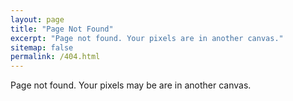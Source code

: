 ```yaml
---
layout: page
title: "Page Not Found"
excerpt: "Page not found. Your pixels are in another canvas."
sitemap: false
permalink: /404.html
---  
```


Page not found. Your pixels may be are in another canvas.

<script type="text/javascript">
  var GOOG_FIXURL_LANG = 'en';
  var GOOG_FIXURL_SITE = '{{ site.url }}'
</script>
<script type="text/javascript"
  src="//linkhelp.clients.google.com/tbproxy/lh/wm/fixurl.js">
</script>